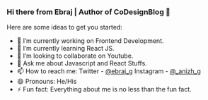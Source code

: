 ### Hi there from Ebraj | Author of CoDesignBlog 👋

Here are some ideas to get you started:

- 🔭 I’m currently working on Frontend Development.
- 🌱 I’m currently learning React JS.
- 👯 I’m looking to collaborate on Youtube.
- 💬 Ask me about Javascript and React Stuffs.
- 📫 How to reach me:
        Twitter -  [@ebraj_g](https://twitter.com/ebraj_g)
        Instagram - [@_anizh_g](https://www.instagram.com/_anizh_g/)
- 😄 Pronouns: He/His
- ⚡ Fun fact: Everything about me is no less than the fun fact.

